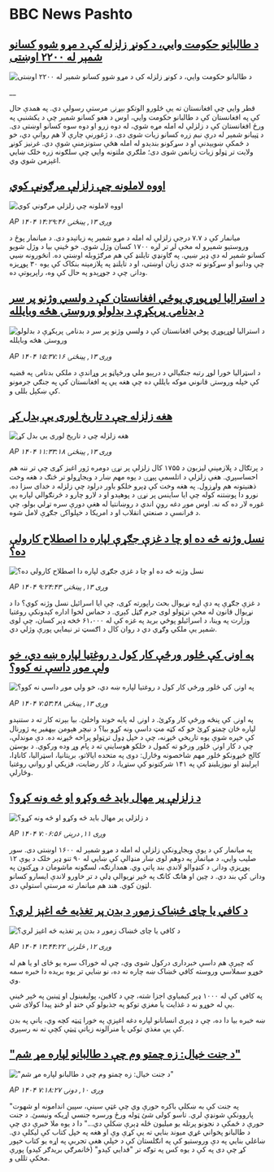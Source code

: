 # BBC News Pashto## [د طالبانو حکومت وايي، د کونړ زلزله کې د مړو شوو کسانو شمېر له ۲۲۰۰ اوښتی](https://www.bbc.co.uk/pashto/live/cx290ew8lq8t?at_medium=RSS&at_campaign=rss?at_campaign=githubrss)![د طالبانو حکومت وايي، د کونړ زلزله کې د مړو شوو کسانو شمېر له ۲۲۰۰ اوښتی](https://ichef.bbci.co.uk/ace/standard/240/cpsprodpb/fdcb/live/2004b340-8985-11f0-9cf6-cbf3e73ce2b9.jpg)__قطر وايي چې افغانستان ته یې څلورو الوتکو بېړنۍ مرستې رسولې دي. په همدې حال کې په افغانستان کې د طالبانو حکومت وايي، اوس د هغو کسانو شمېر چې د یکشنبې په ورځ افغانستان کې د زلزلې له امله مړه شوي، له دوه زرو او دوه سوه کسانو اوښتی دی.‌ د ټپیانو شمېر له درې نیم زره کسانو زیات شوی دی. د ژغورنې چارې لا هم روانې دي، خو د ځمکې ښویېدنې او د سړکونو بندېدو له امله هڅې ستونزمنې شوې دي. غرنیز کونړ ولایت تر ټولو زیات زیانمن شوی دی؛ ملګري ملتونه وايي چې سلګونه زره خلک ښایي اغېزمن شوي وي.## [اووه لاملونه چې زلزلې مرګونې کوي](https://www.bbc.com/pashto/articles/cz95py7zj7do?at_medium=RSS&at_campaign=rss?at_campaign=githubrss)![اووه لاملونه چې زلزلې مرګونې کوي](https://ichef.bbci.co.uk/ace/ws/240/cpsprodpb/638a/live/260add60-8984-11f0-84c8-99de564f0440.jpg)_AP ۱۴۰۴ وږی ۱۳, پينځنۍ ۱۴:۲۹:۴۶_میانمار کې د ۷.۷ درجې زلزلې له امله د مړو شمېر په زیاتېدو دی. د ميانمار پوځ د وروستيو شمېرو له مخې لږ تر لږه ۱۷۰۰ کسان وژل شوي. خو ځينې بيا د وژل شويو کسانو شمېر له دې ډېر ښيي. په ګاونډي تايلنډ کې هم مرګژوبله اوښتې ده. انځورونه ښيي چې ودانیو او سړکونو ته جدي زیان اوښتی، او د تایلنډ په پلازمېنه بنکاک کې یوه ۳۰ پوړيزه ودانۍ چې د جوړېدو په حال کې وه، راپرېوتې ده.## [د استرالیا لوړپوړي پوځي افغانستان کې د ولسي وژنو پر سر د بدنامۍ پرېکړې د بدلولو وروستۍ هڅه وبايلله](https://www.bbc.com/pashto/articles/cn76l1k805ko?at_medium=RSS&at_campaign=rss?at_campaign=githubrss)![د استرالیا لوړپوړي پوځي افغانستان کې د ولسي وژنو پر سر د بدنامۍ پرېکړې د بدلولو وروستۍ هڅه وبايلله](https://ichef.bbci.co.uk/ace/ws/240/cpsprodpb/0468/live/372a2980-897e-11f0-b391-6936825093bd.jpg)_AP ۱۴۰۴ وږی ۱۳, پينځنۍ ۱۵:۳۷:۱۶_د اسټرالیا خورا لوړ رتبه جنګیالي د درېیو ملي ورځپاڼو پر وړاندې د ملکي بدنامۍ په قضیه کې خپله وروستۍ قانوني موکه بایللې ده چې هغه یې په افغانستان کې په جنګي جرمونو کې ښکېل بللی و.## [هغه زلزله چې د تاریخ لوری یې بدل کړ](https://www.bbc.com/pashto/articles/cvgv443213eo?at_medium=RSS&at_campaign=rss?at_campaign=githubrss)![هغه زلزله چې د تاریخ لوری یې بدل کړ](https://ichef.bbci.co.uk/ace/ws/240/cpsprodpb/13ca/live/9bfb0670-5fbe-11f0-8755-2f8b5e5e47a7.png)_AP ۱۴۰۴ وږی ۱۳, پينځنۍ ۱۱:۳۳:۱۸_د پرتګال د پلازمېنې ليزبون د ۱۷۵۵ کال زلزلې پر نړۍ دومره ژور اغیز کړی چې تر ننه هم احساسېږي. هغې زلزلې د اتلسمې پېړۍ د یوه مهم ښار د ویجاړولو تر څنګ د هغه وخت ذهنیتونه هم ولړزول.
په هغه وخت کې ډېرو خلکو باور درلود چې زلزله د خدای سزا ده. نورو دا پوښتنه کوله چې ایا ساینس پر نړۍ د پوهېدو او  د لارو چارو د څرنګوالي لپاره یې غوره لار ده که نه. اوس موږ دغه روڼ اندي د روښانتیا له هغې دورې سره تړلي بولو، چې د فرانسې د صنعتي انقلاب او د امریکا د خپلواکۍ جګړې لامل شوه.## [نسل وژنه څه ده او چا د غزې جګړې لپاره دا اصطلاح کارولې ده؟](https://www.bbc.com/pashto/articles/c3dr9xdk7vdo?at_medium=RSS&at_campaign=rss?at_campaign=githubrss)![نسل وژنه څه ده او چا د غزې جګړې لپاره دا اصطلاح کارولې ده؟](https://ichef.bbci.co.uk/ace/ws/240/cpsprodpb/213e/live/88dc0da0-88e0-11f0-84c8-99de564f0440.png)_AP ۱۴۰۴ وږی ۱۳, پينځنۍ ۹:۲۴:۴۳_د غزې جګړې په دې اړه نړیوال بحث راپورته کړی، چې ایا اسرائیل نسل وژنه کوي؟ دا د نړیوال قانون له مخې ترټولو لوی جرم ګڼل کېږي.
د حماس لخوا اداره کېدونکې روغتیا وزارت په وینا، د اسرائیلو پوځي برید په غزه کې له ۶۱،۰۰۰ څخه ډېر کسان، چې لوی شمېر یې ملکي وګړي دي د روان کال د اګسټ تر نیمایي پورې وژلي دي.## [په اونۍ کې څلور ورځې کار کول د روغتیا لپاره ښه دي، خو ولې موږ داسې نه کوو؟](https://www.bbc.com/pashto/articles/c07p75p5m3yo?at_medium=RSS&at_campaign=rss?at_campaign=githubrss)![په اونۍ کې څلور ورځې کار کول د روغتیا لپاره ښه دي، خو ولې موږ داسې نه کوو؟](https://ichef.bbci.co.uk/ace/ws/240/cpsprodpb/c00e/live/d38ada90-8802-11f0-84c8-99de564f0440.jpg)_AP ۱۴۰۴ وږی ۱۳, پينځنۍ ۷:۵۳:۴۸_په اونۍ کې پنځه ورځې کار وکړئ. د اونۍ له پایه خوند واخلئ. بیا بېرته کار ته د ستنېدو لپاره ځان چمتو کړئ خو که کټه مټ داسې ونه کړو بیا؟
د نیچر هېومن بېهفیر په ژورنال کې خپره شوې یوه تاریخي څېړنه، چې د خپل ډول ترټولو پراخه څېړنه ده. دې موندلې، چې د کار اونۍ څلور ورځو ته کمول د خلکو هوساینې ته د پام وړ وده ورکوي.
د بوسټن کالج څېړونکو څلور مهم شاخصونه وڅارل:
دوی په متحده ایالاتو، بریتانیا، اسټرالیا، کاناډا، اېرلینډ او نیوزیلینډ کې په ۱۴۱ شرکتونو کې ستړیا، د کار رضایت، فزیکي او رواني روغتیا وڅارلې.## [د زلزلې پر مهال باید څه وکړو او څه ونه کړو؟](https://www.bbc.com/pashto/articles/cevxv80zwdgo?at_medium=RSS&at_campaign=rss?at_campaign=githubrss)![د زلزلې پر مهال باید څه وکړو او څه ونه کړو؟](https://ichef.bbci.co.uk/ace/ws/240/cpsprodpb/b404/live/4a077620-8703-11f0-9cf6-cbf3e73ce2b9.jpg)_AP ۱۴۰۴ وږی ۱۱, درېنۍ ۷:۰۶:۵۶_په میانمار کې د یوې ویجاړونکې زلزلې له امله د مړو شمېر له ۱۶۰۰ اوښتی دی. سور صليب وایي، د میانمار په دوهم لوی ښار منډالې کې ښايي له ۹۰ تنو ډېر خلک د یوې ۱۲ پوړیزې ودانۍ د کنډوالو لاندې بند پاتې وي. همدارنګه، لسګونه ماشومان د وړکتون په ودانۍ کې بند دي. د چین او هانګ کانګ په څېر نړيوالې ډلې د تر خاورو لاندې ايسارو کسانو لټون کوي. هند هم ميانمار ته مرستې استولې دی.## [د کافي یا چای څښاک زموږ د بدن پر تغذیه څه اغېز لري؟](https://www.bbc.com/pashto/articles/c87pvxv8eylo?at_medium=RSS&at_campaign=rss?at_campaign=githubrss)![د کافي یا چای څښاک زموږ د بدن پر تغذیه څه اغېز لري؟](https://ichef.bbci.co.uk/ace/ws/240/cpsprodpb/19f0/live/01b52500-88cc-11f0-84c8-99de564f0440.jpg)_AP ۱۴۰۴ وږی ۱۲, څلرنۍ ۱۳:۴۴:۲۲_که چیرې هم داسې خبرداری درکول شوی وي، چې له خوراک سره یو ځای او یا هم له خوړو سملاسي وروسته کافي څښاک ښه چاره نه ده، نو ښايي تر یوه بریده دا خبره سمه وي.

په کافي کې له ۱۰۰۰ ډېر کیمیاوي اجزا شته، چې د کافین، پولیفینول او ټینین په څېر ځینې یې له خوړو نه د غذایت یا مغزي توکو په جذبولو کې خنډ او ځنډ پیدا کولای شي.

ښه خبره بیا دا ده، چې د ډېری انسانانو لپاره دغه اغېزې په خورا ټیټه کچه وي، یانې په بدن کې یې مغذي توکي یا منرالونه زیاتې ټیټې کچې ته نه رسېږي.## ["د جنت خیال: زه چمتو وم چې د طالبانو لپاره مړ شم"](https://www.bbc.com/pashto/articles/c75492yl5zdo?at_medium=RSS&at_campaign=rss?at_campaign=githubrss)!["د جنت خیال: زه چمتو وم چې د طالبانو لپاره مړ شم"](https://ichef.bbci.co.uk/ace/ws/240/cpsprodpb/ca72/live/6e6d1840-81c1-11f0-b1e0-f1e3fb4f730d.jpg)_AP ۱۴۰۴ وږی ۱۰, دونۍ ۷:۱۸:۲۷_"په جنت کې به ښکلې باکره حورې وي چې غټې سینې، سپین اندامونه او شهوت پاروونکې شونډې لري. تاسو کولی شئ ټوله ورځ ورسره جنسي اړیکه ونیسئ. د جنت حورې د ځمکې د نجونو پرتله یو میلیون ځله ډېرې ښکلې دي..."
دا د یوه ملا خبرې دي چې د طالبانو پخواني غړي میوند بنايي ته یې کړې وې او هغه په خپل کتاب کې لیکلې دي.
ښاغلي بنايي په دې وروستیو کې په انګلستان کې د خپلې هغې تجربې په اړه یو کتاب خپور کړ چې دی په کې د یوه کس په توګه تر "فدايي کېدو" (ځانمرګي بریدګر کېدو) پورې مخکې تللی و.